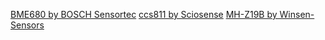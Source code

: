 [BME680 by BOSCH Sensortec](https://www.bosch-sensortec.com/products/environmental-sensors/gas-sensors-bme680/)
[ccs811 by Sciosense](https://www.sciosense.com/products/environmental-sensors/ccs811-gas-sensor-solution/)
[MH-Z19B by Winsen-Sensors](https://www.winsen-sensor.com/sensors/co2-sensor/mh-z19b.html)
